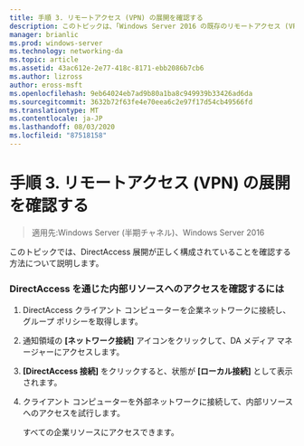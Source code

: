 ```yaml
---
title: 手順 3. リモートアクセス (VPN) の展開を確認する
description: このトピックは、「Windows Server 2016 の既存のリモートアクセス (VPN) 展開に DirectAccess を追加する」の一部です。
manager: brianlic
ms.prod: windows-server
ms.technology: networking-da
ms.topic: article
ms.assetid: 43ac612e-2e77-418c-8171-ebb2086b7cb6
ms.author: lizross
author: eross-msft
ms.openlocfilehash: 9eb64024eb7ad9b80a1ba8c949939b33426ad6da
ms.sourcegitcommit: 3632b72f63fe4e70eea6c2e97f17d54cb49566fd
ms.translationtype: MT
ms.contentlocale: ja-JP
ms.lasthandoff: 08/03/2020
ms.locfileid: "87518158"
---
```

# <a name="step-3-verify-the-remote-access-vpn-deployment"></a>手順 3. リモートアクセス (VPN) の展開を確認する

>適用先:Windows Server (半期チャネル)、Windows Server 2016

このトピックでは、DirectAccess 展開が正しく構成されていることを確認する方法について説明します。

### <a name="to-verify-access-to-internal-resources-through-directaccess"></a>DirectAccess を通じた内部リソースへのアクセスを確認するには

1.  DirectAccess クライアント コンピューターを企業ネットワークに接続し、グループ ポリシーを取得します。

2.  通知領域の **[ネットワーク接続]** アイコンをクリックして、DA メディア マネージャーにアクセスします。

3.  **[DirectAccess 接続]** をクリックすると、状態が **[ローカル接続]** として表示されます。

4.  クライアント コンピューターを外部ネットワークに接続して、内部リソースへのアクセスを試行します。

    すべての企業リソースにアクセスできます。



